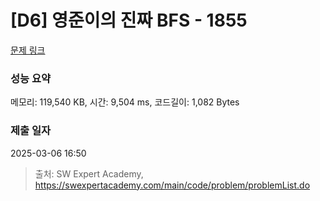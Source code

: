 # [D6] 영준이의 진짜 BFS - 1855 

[문제 링크](https://swexpertacademy.com/main/code/problem/problemDetail.do?contestProbId=AV5LnipaDvwDFAXc) 

### 성능 요약

메모리: 119,540 KB, 시간: 9,504 ms, 코드길이: 1,082 Bytes

### 제출 일자

2025-03-06 16:50



> 출처: SW Expert Academy, https://swexpertacademy.com/main/code/problem/problemList.do
